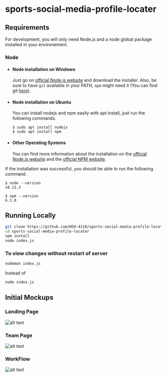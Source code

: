 # sports-social-media-profile-locater

## Requirements

For development, you will only need Node.js and a node global package installed in your environement.

### Node

-   #### Node installation on Windows

    Just go on [official Node.js website](https://nodejs.org/) and download the installer.
    Also, be sure to have `git` available in your PATH, `npm` might need it (You can find git [here](https://git-scm.com/)).

-   #### Node installation on Ubuntu

    You can install nodejs and npm easily with apt install, just run the following commands.

        $ sudo apt install nodejs
        $ sudo apt install npm

-   #### Other Operating Systems
    You can find more information about the installation on the [official Node.js website](https://nodejs.org/) and the [official NPM website](https://npmjs.org/).

If the installation was successful, you should be able to run the following command.

    $ node --version
    v8.11.3

    $ npm --version
    6.1.0

## Running Locally

```sh
git clone https://github.com/WSU-4110/sports-social-media-profile-locater.git
cd sports-social-media-profile-locater
npm install
node index.js
```

### To view changes without restart of server

```sh
nodemon index.js
```

Instead of

```sh
node index.js
```

## Initial Mockups

### Landing Page

![alt text](https://github.com/WSU-4110/sports-social-media-profile-locater/blob/main/Mockups/MockUI-Home.png?raw=true)

### Team Page

![alt text](https://github.com/WSU-4110/sports-social-media-profile-locater/blob/main/Mockups/MockUI-PlayerCards.png?raw=true)

### WorkFlow

![alt text](https://github.com/WSU-4110/sports-social-media-profile-locater/blob/main/Mockups/Workflow2.png?raw=true)
